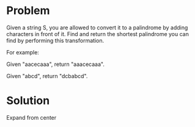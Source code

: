 Problem
===

Given a string S, you are allowed to convert it to a palindrome by adding characters in front of it. Find and return the shortest palindrome you can find by performing this transformation.

For example:

Given "aacecaaa", return "aaacecaaa".

Given "abcd", return "dcbabcd".


Solution
===
Expand from center